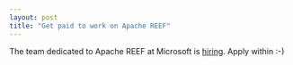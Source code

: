 ```yaml
---
layout: post
title: "Get paid to work on Apache REEF"
---
```


The team dedicated to Apache REEF at Microsoft is [hiring]. Apply within :-)


[hiring]: https://careers.microsoft.com/jobdetails.aspx?ss=&pg=0&so=&rw=1&jid=227982&jlang=EN&pp=SS